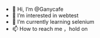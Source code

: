 - 👋 Hi, I’m @Ganycafe
- 👀 I’m interested in webtest
- 🌱 I’m currently learning selenium
- 📫 How to reach me ，hold on

<!---
Ganycafe/Ganycafe is a ✨ special ✨ repository because its `README.md` (this file) appears on your GitHub profile.
You can click the Preview link to take a look at your changes.
--->
